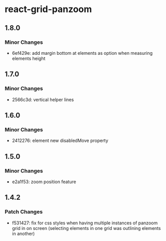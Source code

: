 # react-grid-panzoom

## 1.8.0

### Minor Changes

- 6ef429e: add margin bottom at elements as option when measuring elements height

## 1.7.0

### Minor Changes

- 2566c3d: vertical helper lines

## 1.6.0

### Minor Changes

- 2412276: element new disabledMove property

## 1.5.0

### Minor Changes

- e2a1f53: zoom position feature

## 1.4.2

### Patch Changes

- f531427: fix for css styles when having multiple instances of panzoom grid in on screen (selecting elements in one grid was outlining elements in another)
